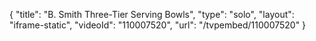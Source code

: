{
    "title": "B. Smith Three-Tier Serving Bowls",
    "type": "solo",
    "layout": "iframe-static",
    "videoId": "110007520",
    "url": "\/tvpembed\/110007520"
}